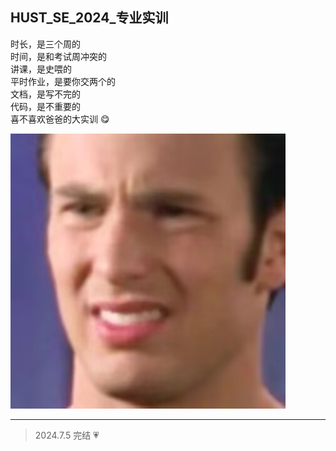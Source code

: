 ## HUST_SE_2024\_专业实训

时长，是三个周的  
时间，是和考试周冲突的  
讲课，是史喂的  
平时作业，是要你交两个的  
文档，是写不完的  
代码，是不重要的  
喜不喜欢爸爸的大实训 😋

![看到专业实训的我 belike: ](./img/shit_face.jpg)

---

> 2024.7.5 完结 💗
